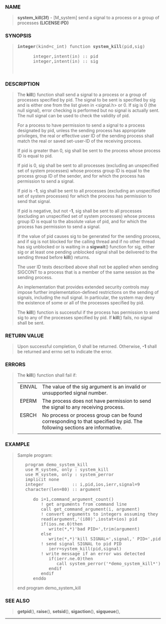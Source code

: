 <?
<body>
  <div id="Container">
    <div id="Content">
      <div class="c113"></div><a name="0"></a>

      <h3><a name="0">NAME</a></h3>

      <blockquote>
        <b>system_kill(3f)</b> - [M_system] send a signal to a process or a group of processes <b>(LICENSE:PD)</b>
      </blockquote><a name="contents" id="contents"></a>

      <h3><a name="7">SYNOPSIS</a></h3>

      <blockquote>
        <pre>
<b>integer</b>(kind=c_int) function <b>system_kill</b>(pid,sig)
<br />      integer,intent(in) :: pid
      integer,intent(in) :: sig
<br />
</pre>
      </blockquote><a name="2"></a>

      <h3><a name="2">DESCRIPTION</a></h3>

      <blockquote>
        <p>The <b>kill</b>() function shall send a signal to a process or a group of processes specified by pid. The signal to be sent is specified by sig
        and is either one from the list given in &lt;signal.h&gt; or 0. If sig is 0 (the null signal), error checking is performed but no signal is actually
        sent. The null signal can be used to check the validity of pid.</p>

        <p>For a process to have permission to send a signal to a process designated by pid, unless the sending process has appropriate privileges, the real
        or effective user ID of the sending process shall match the real or saved set-user-ID of the receiving process.</p>

        <p>If pid is greater than 0, sig shall be sent to the process whose process ID is equal to pid.</p>

        <p>If pid is 0, sig shall be sent to all processes (excluding an unspecified set of system processes) whose process group ID is equal to the process
        group ID of the sender, and for which the process has permission to send a signal.</p>

        <p>If pid is <b>-1</b>, sig shall be sent to all processes (excluding an unspecified set of system processes) for which the process has permission
        to send that signal.</p>

        <p>If pid is negative, but not <b>-1</b>, sig shall be sent to all processes (excluding an unspecified set of system processes) whose process group
        ID is equal to the absolute value of pid, and for which the process has permission to send a signal.</p>

        <p>If the value of pid causes sig to be generated for the sending process, and if sig is not blocked for the calling thread and if no other thread
        has sig unblocked or is waiting in a <b>sigwait</b>() function for sig, either sig or at least one pending unblocked signal shall be delivered to
        the sending thread before <b>kill</b>() returns.</p>

        <p>The user ID tests described above shall not be applied when sending SIGCONT to a process that is a member of the same session as the sending
        process.</p>

        <p>An implementation that provides extended security controls may impose further implementation-defined restrictions on the sending of signals,
        including the null signal. In particular, the system may deny the existence of some or all of the processes specified by pid.</p>

        <p>The <b>kill</b>() function is successful if the process has permission to send sig to any of the processes specified by pid. If <b>kill</b>()
        fails, no signal shall be sent.</p>
      </blockquote>

      <p><a name="3"></a></p>

      <h3><a name="3">RETURN VALUE</a></h3>

      <blockquote>
        <p>Upon successful completion, 0 shall be returned. Otherwise, <b>-1</b> shall be returned and errno set to indicate the error.</p>
      </blockquote><a name="4"></a>

      <h3><a name="4">ERRORS</a></h3>

      <blockquote>
        The <b>kill</b>() function shall fail if:

        <table cellpadding="3">
          <tr valign="top">
            <td class="c114" width="6%" nowrap="nowrap">EINVAL</td>

            <td valign="bottom">The value of the sig argument is an invalid or unsupported signal number.</td>
          </tr>

          <tr valign="top">
            <td class="c114" width="6%" nowrap="nowrap">EPERM</td>

            <td valign="bottom">The process does not have permission to send the signal to any receiving process.</td>
          </tr>

          <tr valign="top">
            <td class="c114" width="6%" nowrap="nowrap">ESRCH</td>

            <td valign="bottom">No process or process group can be found corresponding to that specified by pid. The following sections are
            informative.</td>
          </tr>

          <tr>
            <td></td>
          </tr>
        </table>
      </blockquote><a name="5"></a>

      <h3><a name="5">EXAMPLE</a></h3>

      <blockquote>
        Sample program:
        <pre>
   program demo_system_kill
   use M_system, only : system_kill
   use M_system, only : system_perror
   implicit none
   integer           :: i,pid,ios,ierr,signal=9
   character(len=80) :: argument
<br />      do i=1,command_argument_count()
         ! get arguments from command line
         call get_command_argument(i, argument)
         ! convert arguments to integers assuming they are PID numbers
         read(argument,'(i80)',iostat=ios) pid
         if(ios.ne.0)then
            write(*,*)'bad PID=',trim(argument)
         else
            write(*,*)'kill SIGNAL=',signal,' PID=',pid
         ! send signal SIGNAL to pid PID
            ierr=system_kill(pid,signal)
         ! write message if an error was detected
            if(ierr.ne.0)then
               call system_perror('*demo_system_kill*')
            endif
         endif
      enddo
</pre>end program demo_system_kill
      </blockquote><a name="6"></a>

      <h3><a name="6">SEE ALSO</a></h3>

      <blockquote>
        <b>getpid</b>(), <b>raise</b>(), <b>setsid</b>(), <b>sigaction</b>(), <b>sigqueue</b>(),
      </blockquote>
      <hr />
    </div>
  </div>
</body>
